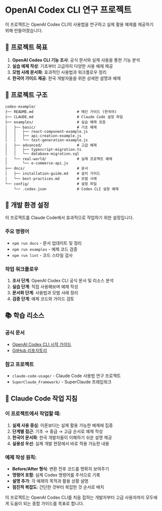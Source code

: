 # OpenAI Codex CLI 연구 프로젝트

이 프로젝트는 OpenAI Codex CLI의 사용법을 연구하고 실제 활용 예제를 제공하기 위해 만들어졌습니다.

## 🎯 프로젝트 목표

1. **OpenAI Codex CLI 기능 조사**: 공식 문서와 실제 사용을 통한 기능 분석
2. **실습 예제 작성**: 기초부터 고급까지 다양한 사용 예제 제공  
3. **모범 사례 문서화**: 효과적인 사용법과 워크플로우 정리
4. **한국어 가이드 제공**: 한국 개발자들을 위한 상세한 설명과 예제

## 📁 프로젝트 구조

```
codex-example/
├── README.md                    # 메인 가이드 (한국어)
├── CLAUDE.md                    # Claude Code 설정 파일
├── examples/                    # 실습 예제 모음
│   ├── basic/                   # 기초 예제
│   │   ├── react-component-example.js
│   │   ├── api-creation-example.js
│   │   └── test-generation-example.js
│   ├── advanced/                # 고급 예제
│   │   ├── typescript-migration.ts
│   │   └── database-migration.sql
│   └── real-world/              # 실제 프로젝트 예제
│       └── e-commerce-api.js
├── docs/                        # 문서
│   ├── installation-guide.md    # 설치 가이드
│   └── best-practices.md        # 모범 사례
└── config/                      # 설정 파일
    └── .codex.json              # Codex CLI 설정 예제
```

## 🔧 개발 환경 설정

이 프로젝트를 Claude Code에서 효과적으로 작업하기 위한 설정입니다.

### 주요 명령어

- `npm run docs` - 문서 업데이트 및 정리
- `npm run examples` - 예제 코드 검증
- `npm run lint` - 코드 스타일 검사

### 작업 워크플로우

1. **조사 단계**: OpenAI Codex CLI 공식 문서 및 리소스 분석
2. **실습 단계**: 직접 사용해보며 예제 작성
3. **문서화 단계**: 사용법과 모범 사례 정리
4. **검증 단계**: 예제 코드와 가이드 검토

## 📚 학습 리소스

### 공식 문서
- [OpenAI Codex CLI 시작 가이드](https://help.openai.com/en/articles/11096431-openai-codex-cli-getting-started)
- [GitHub 리포지토리](https://github.com/openai/codex)

### 참고 프로젝트
- `claude-code-usage/` - Claude Code 사용법 연구 프로젝트
- `SuperClaude_Framework/` - SuperClaude 프레임워크

## 🎯 Claude Code 작업 지침

### 이 프로젝트에서 작업할 때:

1. **실제 사용 중심**: 이론보다는 실제 활용 가능한 예제에 집중
2. **단계별 접근**: 기초 → 중급 → 고급 순서로 예제 작성
3. **한국어 문서화**: 한국 개발자들이 이해하기 쉬운 설명 제공
4. **실용성 우선**: 실제 개발 현장에서 바로 적용 가능한 내용

### 예제 작성 원칙:

- **Before/After 형식**: 변환 전후 코드를 명확히 보여주기
- **명령어 포함**: 실제 Codex 명령어를 주석으로 기록
- **설명 추가**: 각 예제의 목적과 활용 상황 설명
- **점진적 복잡도**: 간단한 것부터 복잡한 것 순서로 배치

이 프로젝트는 OpenAI Codex CLI를 처음 접하는 개발자부터 고급 사용자까지 모두에게 도움이 되는 종합 가이드를 목표로 합니다.